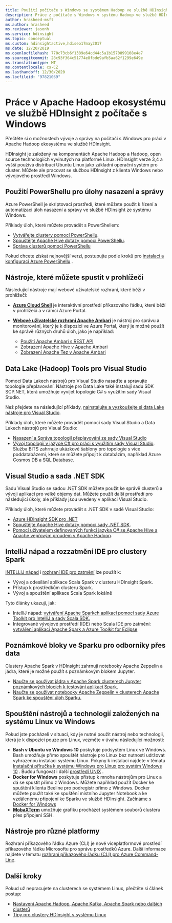 ```yaml
---
title: Použití počítače s Windows se systémem Hadoop ve službě HDInsight – Azure
description: Práce z počítače s Windows v systému Hadoop ve službě HDInsight. Spravujte a Dotazujte clustery pomocí nástrojů PowerShell, Visual Studio a Linux. Vývoj řešení pro velké objemy dat pomocí .NET
author: hrasheed-msft
ms.author: hrasheed
ms.reviewer: jasonh
ms.service: hdinsight
ms.topic: conceptual
ms.custom: hdinsightactive,hdiseo17may2017
ms.date: 12/20/2019
ms.openlocfilehash: 770c73cb6f1309e64cd44c5a1b1570899108e4e7
ms.sourcegitcommit: 28c93f364c51774e8fbde9afb5aa62f1299e649e
ms.translationtype: MT
ms.contentlocale: cs-CZ
ms.lasthandoff: 12/30/2020
ms.locfileid: "97821039"
---
```

# <a name="work-in-the-apache-hadoop-ecosystem-on-hdinsight-from-a-windows-pc"></a>Práce v Apache Hadoop ekosystému ve službě HDInsight z počítače s Windows

Přečtěte si o možnostech vývoje a správy na počítači s Windows pro práci v Apache Hadoop ekosystému ve službě HDInsight.

HDInsight je založený na komponentách Apache Hadoop a Hadoop, open source technologiích vyvinutých na platformě Linux. HDInsight verze 3,4 a vyšší používá distribuci Ubuntu Linux jako základní operační systém pro cluster. Můžete ale pracovat se službou HDInsight z klienta Windows nebo vývojového prostředí Windows.

## <a name="use-powershell-for-deployment-and-management-tasks"></a>Použití PowerShellu pro úlohy nasazení a správy

Azure PowerShell je skriptovací prostředí, které můžete použít k řízení a automatizaci úloh nasazení a správy ve službě HDInsight ze systému Windows.

Příklady úloh, které můžete provádět s PowerShellem:

* [Vytvářejte clustery pomocí PowerShellu](hdinsight-hadoop-create-linux-clusters-azure-powershell.md).
* [Spouštějte Apache Hive dotazy pomocí PowerShellu](hadoop/apache-hadoop-use-hive-powershell.md).
* [Správa clusterů pomocí PowerShellu](hdinsight-administer-use-powershell.md)

Pokud chcete získat nejnovější verzi, postupujte podle kroků pro [instalaci a konfiguraci Azure PowerShellu](/powershell/azure/install-az-ps) .

## <a name="utilities-you-can-run-in-a-browser"></a>Nástroje, které můžete spustit v prohlížeči

Následující nástroje mají webové uživatelské rozhraní, které běží v prohlížeči:
* **[Azure Cloud Shell](../cloud-shell/overview.md)** je interaktivní prostředí příkazového řádku, které běží v prohlížeči a v rámci Azure Portal.

* **[Webové uživatelské rozhraní Apache Ambari](hdinsight-hadoop-manage-ambari.md)** je nástroj pro správu a monitorování, který je k dispozici ve Azure Portal, který je možné použít ke správě různých druhů úloh, jako je například:
    * [Použití Apache Ambari s REST API](hdinsight-hadoop-manage-ambari-rest-api.md)
    * [Zobrazení Apache Hive v Apache Ambari](hadoop/apache-hadoop-use-hive-ambari-view.md)
    * [Zobrazení Apache Tez v Apache Ambari](./index.yml)

## <a name="data-lake-hadoop-tools-for-visual-studio"></a>Data Lake (Hadoop) Tools pro Visual Studio

Pomocí Data Lakech nástrojů pro Visual Studio nasaďte a spravujte topologie přeplavování. Nástroje pro Data Lake také instalují sadu SDK SCP.NET, která umožňuje vyvíjet topologie C# s využitím sady Visual Studio.

Než přejdete na následující příklady, [nainstalujte a vyzkoušejte si data Lake nástroje pro Visual Studio](hadoop/apache-hadoop-visual-studio-tools-get-started.md).

Příklady úloh, které můžete provádět pomocí sady Visual Studio a Data Lakech nástrojů pro Visual Studio:
* [Nasazení a Správa topologií přeplavování ze sady Visual Studio](storm/apache-storm-deploy-monitor-topology-linux.md)
* [Vývoj topologií v jazyce C# pro práci s využitím sady Visual Studio](storm/apache-storm-develop-csharp-visual-studio-topology.md). Služba BITS zahrnuje ukázkové šablony pro topologie s více poddatabázemi, které se můžete připojit k databázím, například Azure Cosmos DB a SQL Database.

## <a name="visual-studio-and-the-net-sdk"></a>Visual Studio a sada .NET SDK

Sadu Visual Studio se sadou .NET SDK můžete použít ke správě clusterů a vývoji aplikací pro velké objemy dat. Můžete použít další prostředí pro následující úkoly, ale příklady jsou uvedeny v aplikaci Visual Studio.

Příklady úloh, které můžete provádět s .NET SDK v sadě Visual Studio:
* [Azure HDInsight SDK pro .NET](/dotnet/api/overview/azure/hdinsight?view=azure-dotnet&preserve-view=true)
* [Spouštějte Apache Hive dotazy pomocí sady .NET SDK](hadoop/apache-hadoop-use-hive-dotnet-sdk.md).
* [Pomocí uživatelem definovaných funkcí jazyka C# se Apache Hive a Apache vepřovým proudem v Apache Hadoop](hadoop/apache-hadoop-hive-pig-udf-dotnet-csharp.md).

## <a name="intellij-idea-and-eclipse-ide-for-spark-clusters"></a>IntelliJ nápad a rozzatmění IDE pro clustery Spark

[INTELLIJ nápad](https://www.jetbrains.com/idea/download) i [rozhraní IDE pro zatmění](https://www.eclipse.org/downloads/) lze použít k:
* Vývoj a odesílání aplikace Scala Spark v clusteru HDInsight Spark.
* Přístup k prostředkům clusteru Spark.
* Vývoj a spouštění aplikace Scala Spark lokálně

Tyto články ukazují, jak:
* IntelliJ nápad: [vytváření Apache Sparkch aplikací pomocí sady Azure Toolkit pro IntelliJ a sady Scala SDK.](spark/apache-spark-intellij-tool-plugin.md)
* Integrované vývojové prostředí (IDE) nebo Scala IDE pro zatmění: [vytváření aplikací Apache Spark a Azure Toolkit for Eclipse](spark/apache-spark-eclipse-tool-plugin.md)

## <a name="notebooks-on-spark-for-data-scientists"></a>Poznámkové bloky ve Sparku pro odborníky přes data

Clustery Apache Spark v HDInsight zahrnují notebooky Apache Zeppelin a jádra, které je možné použít s poznámkovým blokem Jupyter.

* [Naučte se používat jádra v Apache Spark clusterech Jupyter poznámkových blocích k testování aplikací Spark.](spark/apache-spark-zeppelin-notebook.md)
* [Naučte se používat notebooky Apache Zeppelin v clusterech Apache Spark ke spouštění úloh Sparku.](spark/apache-spark-jupyter-notebook-kernels.md)

## <a name="run-linux-based-tools-and-technologies-on-windows"></a>Spouštění nástrojů a technologií založených na systému Linux ve Windows

Pokud jste pocházeli v situaci, kdy je nutné použít nástroj nebo technologii, která je k dispozici pouze pro Linux, vezměte v úvahu následující možnosti:

* **Bash v Ubuntu ve Windows 10** poskytuje podsystém Linux ve Windows. Bash umožňuje přímo spouštět nástroje pro Linux bez nutnosti udržovat vyhrazenou instalaci systému Linux. Pokyny k instalaci najdete v tématu [Instalační příručka k systému Windows pro Linux pro systém Windows 10](/windows/wsl/install-win10) .  Budou fungovat i další [prostředí UNIX](https://www.gnu.org/software/bash/) .
* **Docker for Windows** poskytuje přístup k mnoha nástrojům pro Linux a dá se spustit přímo z Windows. Můžete například použít Docker ke spuštění klienta Beeline pro podregistr přímo z Windows. Docker můžete použít také ke spuštění místního Jupyter Notebook a ke vzdálenému připojení ke Sparku ve službě HDInsight. [Začínáme s Docker for Windows](https://docs.docker.com/docker-for-windows/)
* **[MobaXTerm](https://mobaxterm.mobatek.net/)** umožňuje grafiku procházet systémem souborů clusteru přes připojení SSH.

## <a name="cross-platform-tools"></a>Nástroje pro různé platformy

Rozhraní příkazového řádku Azure (CLI) je nové víceplatformové prostředí příkazového řádku Microsoftu pro správu prostředků Azure.  Další informace najdete v tématu [rozhraní příkazového řádku (CLI) pro Azure Command-Line](/cli/azure/).

## <a name="next-steps"></a>Další kroky

Pokud už nepracujete na clusterech se systémem Linux, přečtěte si článek postup:
* [Nastavení Apache Hadoop, Apache Kafka, Apache Spark nebo dalších clusterů](hdinsight-hadoop-provision-linux-clusters.md)
* [Tipy pro clustery HDInsight v systému Linux](hdinsight-hadoop-linux-information.md)